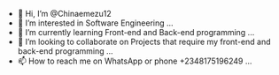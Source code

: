 - 👋 Hi, I’m @Chinaemezu12
- 👀 I’m interested in Software Engineering ...
- 🌱 I’m currently learning Front-end and Back-end programming ...
- 💞️ I’m looking to collaborate on Projects that require my front-end and back-end programming ...
- 📫 How to reach me on WhatsApp or phone +2348175196249 ...

<!---
Chinaemezu12/Chinaemezu12 is a ✨ special ✨ repository because its `README.md` (this file) appears on your GitHub profile.
You can click the Preview link to take a look at your changes.
--->

